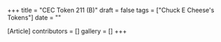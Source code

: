 +++
title = "CEC Token 211 (B)"
draft = false
tags = ["Chuck E Cheese's Tokens"]
date = ""

[Article]
contributors = []
gallery = []
+++